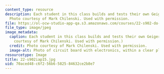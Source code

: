 ```yaml
---
content_type: resource
description: Each student in this class builds and tests their own Geiger counter.
  Photo courtesy of Mark Chilenski. Used with permission.
file: https://ol-ocw-studio-app-qa.s3.amazonaws.com/courses/22-s902-do-it-yourself-diy-geiger-counters-january-iap-2015/70aced48c6f256b6582584632ce2b8e7_22-s902iap15.jpg
file_type: image/jpeg
image_metadata:
  caption: Each student in this class builds and tests their own Geiger counter. (Photo
    courtesy of Mark Chilenski. Used with permission.)
  credit: Photo courtesy of Mark Chilenski. Used with permission.
  image-alt: Photo of circuit board with electronics, within a clear plastic box.
resourcetype: Image
title: 22-s902iap15.jpg
uid: 70aced48-c6f2-56b6-5825-84632ce2b8e7
---
```

